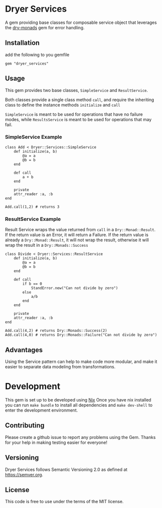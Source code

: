 # Dryer Services
A gem providing base classes for composable service object that leverages the
[dry-monads](https://dry-rb.org/gems/dry-monads/1.6/) gem for error handling.

## Installation
add the following to you gemfile
```
gem "dryer_services"
```

## Usage
This gem provides two base classes, `SimpleService` and `ResultService`.

Both classes provide a single class method `call`, and require the inheriting class to
define the instance methods `initialize` and `call`

`SimpleService` is meant to be used for operations that have no failure modes,
while `ResultsService` is meant to be used for operations that may fail.

### SimpleService Example

```
class Add < Dryer::Services::SimpleService
    def initialize(a, b)
        @a = a
        @b = b
    end

    def call
        a + b
    end

    private
    attr_reader :a, :b
end

Add.call(1,2) # returns 3
```

### ResultService Example

Result Service wraps the value returned from `call` in a `Dry::Monad::Result`.
If the return value is an Error, it will return a Failure. If the return value
is already a `Dry::Monad::Result`, it will not wrap the result, otherwise it
will wrap the result in a `Dry::Monads::Success`

```
class Divide < Dryer::Services::ResultService
    def initialize(a, b)
        @a = a
        @b = b
    end

    def call
        if b == 0
            StandError.new("Can not divide by zero")
        else
            a/b
        end
    end

    private
    attr_reader :a, :b
end

Add.call(4,2) # returns Dry::Monads::Success(2)
Add.call(4,0) # returns Dry::Monads::Failure("Can not divide by zero")
```

## Advantages
Using the Service pattern can help to make code more modular, and make it easier
to separate data modeling from transformations.

# Development
This gem is set up to be developed using [Nix](https://nixos.org/)
Once you have nix installed you can run
`make bundle`
to install all dependencies and
`make dev-shell`
to enter the development environment.

## Contributing
Please create a github issue to report any problems using the Gem.
Thanks for your help in making testing easier for everyone!

## Versioning
Dryer Services follows Semantic Versioning 2.0 as defined at https://semver.org.

## License
This code is free to use under the terms of the MIT license.
